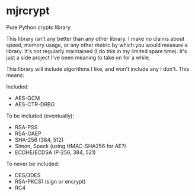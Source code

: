 mjrcrypt
========

Pure Python crypto library

This library isn't any better than any other library.  I make no claims about speed, memory usage, or any other metric by which you would measure a library.  It's not regularly maintained (I do this in my limited spare time).  It's just a side project I've been meaning to take on for a while.  

This library will include algorithms I like, and won't include any I don't.  This means:

Included:
* AES-GCM
* AES-CTR-DRBG

To be included (eventually):
* RSA-PSS
* RSA-OAEP
* SHA-256 (384, 512) 
* Simon, Speck (using HMAC-SHA256 for AE?)
* ECDHE/ECDSA (P-256, 384, 521)

To never be included:
* DES/3DES
* RSA-PKCS1 (sign or encrypt)
* RC4
